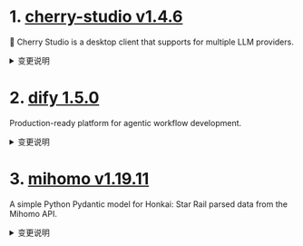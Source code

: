 
# 1. [cherry-studio v1.4.6](https://github.com/CherryHQ/cherry-studio/releases/tag/v1.4.6)  
🍒 Cherry Studio is a desktop client that supports for multiple LLM providers.
<details>
<summary>变更说明</summary>

## What's Changed
* fix: use shouldThrow param in checkApi instead of adding error property to CompletionsResult  
* feat(FileStorage): add support for .doc files using word-extractor  
* fix(rename): disable thinking for topic rename  
* feat(TopicsTab): Allow deletion of inactive topics  
* fix: re-add newline separator between reasoning_summary parts after openai middleware refactor  
* fix(Markdown): improve latex brackets handling  
* feat(mcpServers): Add a thought field to sequential thinking mcp server  
* fix: Data config improvement  
* feat(ContextMenu): add spell check and dictionary suggestions to context menu  
* fix: display updated timestamp when available in knowledge base  
* feat: Update API Key Management Interface  
* refactor(CodePreview): auto resize gutters  
* refactor: file actions into FileAction service  
* fix: add tag collapse state management for assistants  
* fix(model): doubao thinking param  
* feat: Implement occupied directories handling during data copy  
* feat: add appcode  
* fix: non streamoutput sometimes  
* feat:  一些UI上的优化和重构  
* fix: bailian reranker  
* feat: implement Python MCP server using existing Pyodide infrastructure  
* refactor: rename isWindows to isWin for consistency across main/renderer  
* refactor: data migration modal logic in DataSettings  
* fix: clear search cache on resending  
* fix: Resolve vllm bad request caused by always sending dimensions in embedding requests  
* feat: Support custom registry address when configuring mcp for npm & fix lint error  
* refactor(GeminiAPIClient): separate model and user message handling to adapt vertex  
* feat(SelectionAssistant): actionWindow show footer a while when initial showing and key pressing  
* fix(SelectionAssistant): opacity slider too slow when sliding in settings page  
* fix(AihubmixAPIClient): add getBaseURL method to handle client base URL retrieval  
* refactor(SelectionAssistant): make all Toolbar CSS variables customizable  
* fix(CodeEditor): save to db  
* style: 优化消息滚动条  
* fix: Gemini reasoning model check and improve citation popover structure  
* Fix anthropic request cannot handle webSearch and knowbase references  
* refactor(CodePreview): handle chunking in ShikiStreamService, make the algorithm more robust  
* fix(models): update isReasoningModel function to exclude embedding models  
* feat(MentionedModels): improve feedback for MessageGroupModelList  
* feat: implement early access feature toggle and update related configurations  
* fix(Markdown): falsely early return for display `\[\n...\n\]`  
* feat(FileStorage): enhance open dialog to handle large files by retur…  
* fix(Messages): Fix single model response style issue  

## New Contributors
*  made their first contribution in 
*  made their first contribution in 

**Full Changelog**:   

</details>

# 2. [dify 1.5.0](https://github.com/langgenius/dify/releases/tag/1.5.0)  
Production-ready platform for agentic workflow development.
<details>
<summary>变更说明</summary>

## 🚀 What's New in v1.5.0?

Meet **v1.5.0**—a sleek, powerful update boosting your productivity with simplified debugging and powerful integrations. Let's jump right in:
#
## 🏗️ Major Feature: Enhanced Workflow Debugging

We've completely rebuilt our workflow debugging tools! Effortlessly visualize and troubleshoot workflows with improved interfaces, persistent debugging variables (, thanks  and enhanced dashboard integration (, kudos to  Easily track your workflow runs directly from the dashboard, and spend less time debugging and more time creating amazing workflows. Dive deeper in our .

!
#
## ✨ New & Improved Features

* **Drag-and-Drop DSL:** Easily create apps by dropping DSL files directly into your browser (, 
* **Enhanced Default Templates:** `sys.files` now included for more powerful web apps (, 
* **Hidden Form Attributes:** Greater UI flexibility and control (, 
* **MatrixOne Integration:** Advanced data strategies with MatrixOne VDB integration (, 
* **Firecrawl Deep Search:** Richer content discovery with an enhanced search endpoint (, 
* **Notion Pagination:** Easier navigation through extracted Notion data (, 
* **SendGrid Integration:** Seamless, reliable email delivery (, 
#
## 🛠️ Refinements & Fixes

* **Smart Login Redirects:** Intelligent user navigation with automatic login redirects (, 
* **Environment Sync:** Automatic syncing of environment and conversation variables on import (, 
* **API UX Improvements:** Enhanced loading states, icon support, and rendering fixes (, ,  
* **Responsive Charts:** Improved analytics interactions with smoother, responsive charts (, 
* **Stable Markdown:** Prevent crashes and enhance data integrity with improved markdown handling (, ,  
* **App Icon Picker:** Cleaner and better-organized UI with stable heights and collapsible sections .
* **Instant Dataset Insights:** Quickly access essential dataset information directly from your workflows (, , 

We crafted **v1.5.0** to enhance your productivity—dive in, explore, and start building! 🎉

---
#
## Upgrade Guide
#
### Docker Compose Deployments

1. Back up your customized docker-compose YAML file (optional)

   ```bash
   cd docker
   cp docker-compose.yaml docker-compose.yaml.$(date +%s).bak
   ```

2. Get the latest code from the main branch

   ```bash
   git checkout main
   git pull origin main
   ```

3. Stop the service. Please execute in the docker directory

   ```bash
   docker compose down
   ```

4. Back up data

   ```bash
   tar -cvf volumes-$(date +%s).tgz volumes
   ```

5. Upgrade services

   ```bash
   docker compose up -d
   ```
#
### Source Code Deployments

1. Stop the API server, Worker, and Web frontend Server.

2. Get the latest code from the release branch:

   ```bash
   git checkout 1.5.0
   ```

3. Update Python dependencies:

   ```bash
   cd api
   uv sync
   ```

7. Then, let's run the migration script:

   ```bash
   uv run flask db upgrade
   ```

8. Finally, run the API server, Worker, and Web frontend Server again.

---
#
## What's Changed
* fix: redirect to apps page if current user has no permission to visit dataset page  
* fix: Replace GenericProviderID with ToolProviderID  
* Fix/webapp loop login  
* fix: auto redirect to login page if web app needs login  
* fix: page loop in datasets and apps if current user is dataset_operator  
* fix: doc error  
* fix: prevent nodes from being unintentionally deleted by pressing the backspace key.  
* fix: some dark theme display incorrect  
* chore: cleanup wrong and unused doc links in i18 translations by appling docLink method usage  
* fix: remove the x overflow scroll bar of monitoring page  
* chore: check input variable key of code/template node is valid  
* feat: add a flask_context_manager.  
* chore: responsive header  
* fix(agent_node):Fix spelling errors.  
* chore: translate i18n files  
* fix(code-editor): optimize the loading style of the CodeEditor component in dark mode   
* fix(web): enhance API test page experience by adding loading state for test button  
* fix: shorten connection timeout to pypi.org for deprecation check for weaviate client  
* [Bug] fix misusing ACCESS_TOKEN_EXPIRE_MINUTES in jwt on exp  
* fix(web): fix unique key issue   
* feat: Add support for hidden attributes to form item types  
* feat: add pagenation to notion extractor  
* fix Multiple <think>\n Interface rendering exception  
* fix(web): number type prompt variable required validation not effective  
* Set a default value for the PLUGIN_S3_USE_AWS environment variable in the dify-plugin-daemon.  
* feat: Support drop DSL file into the browser to create app  
* add healthcheck to oceanbase container  
* chore: cancel enforcing uppercase of the text of plugin navigation button on the header bar  
* add service api ratelimit check  
* feat: Embedded chat window supports userVariables configuration.  
* refactor(graph_engine): Merge duplicated if block  
* unreachable-code for lb model fetch.  
* clean duplicate validate for dataset_configs  
* Fixes  KnowledgeRetrievalNode return all external documents when reranker disabled even top-k configed  
* fix(api): add support for "image" icon when duplicate app   
* feat: add search endpoint for Firecrawl Integration  
* fix: add environment variable POSTGRES_USER  
* wip: add check before install plugin  
* fix: remove redundant PG_USER  
* chore: translate i18n files  
* bug: fix sequence number may be duplicated when multi-threads running the same workflow   
* Fix: web app auth maybe failed  
* Feat/plugin install scope management  
* fix: workflow shortcuts  
* Minor Improvements for File Validation and Configuration Handling   
* fix(echarts): Resolve interaction issues on charts with timelines  
* add func args missing in apps chat.  
* Translation fix  
* feat: improve the orgnize node operation  
* Add Filter of Get Workflow Logs  
* feat: add support for Matrixone database  
* feat:conversation variable support file array  
* Feat/support sendgrid  
* fix keyword search top-k not initial  
* fix wrongly remove reset nodes  
* Revert "bug: fix sequence number may be duplicated when multi-threads running the same workflow "  
* fix(plugin/migrations) refactor data migration to use specific provider ID classes.  
* Fix/dataset page may redirect to apps if it still getting user info and workspace info  
* fix: fix load_balancing_config save error  
* fix: workflow import sync env and conversation variables  
* chore: remove redundant code  
* feat: use default access mode when importing dsl  
* fix(workflow_run): sequence_number race.  
* fix: not permitted schema of markdown link cause page crash  
* bug: fix minor exception msg missing  
* Feat: support selecting model in auto generator  
* fix: update auto translations for days of the week  
* feat(mermaid): Rearchitect component for robustness, security, and theming  
* Revert "feat:conversation variable support file array"  
* critical!  insert_explore_app_list_api  
* style(dark): Adjust chat bubble background color (langgenius)  
* fix notion dataset rule not found  
* Fixes  Add a rapid deployment solution for deploying to Alibaba Cloud throug…  
* Knowledge base API supports status updates   
* fix: wrong translation  
* refactor: env check with function  
* fix: markdown_extractor lost chunks if it starts without a header  
* Feature：Refactor batch update document status for   
* fix: hide marketplace information  
* fix: Update the logic for segment type settings to support parent-child mode selection.  
* fix: Update segmentation type initialization to support parent-child mode based on document form  
* fix segment display the default  
* fix: web error  
* feat: add config for max-tree-depth  
* Fixes   
* fix(migrate/tools): Correct parameter name in tool_builtin_providers migration function  
* feat: Persist Variables for Enhanced Debugging Workflow  
* feat: last run frontend  
* chore: translate i18n files  
* Fixes  Correct the wrong link destination (#quick-start)  
* Fixes : Add link to the one-click Dify deployment solution on Alibaba Cloud DMS  
* feat: make `RESPECT_XFORWARD_HEADERS_ENABLED` configurable in Compose  
* Improve App Icon Picker: Stable Modal Height & Collapsible Emoji Style Section  
* add dataset info in response  
* fix(document_extractor): xlsx file column int type error  
* fix missing style of conversation variable panel default value textarea  
* add dataset info in response  
* fix: last run not export var and ts problem  
* feat(api): Explicitly define version method for all BaseNode subclasses  
* fix: first message query error  
* fix: text generation app log not show  
* feat: persist debug-and-preview panel width in localstorage  
* fix(knowledge_base): Unchecked metadata name length  
* chore: translate i18n files  
* fix (conf/code): Variables not correctly filled can still be referenced  
* fix: inputs.items is undefined  
* fix: in plugin config panel appselector can not list all apps  
* fix: update DocumentList to include max height and overflow styles  
* fix: prompt editor click to insert variable  
* Refactor update dataset (fix )  
* fix(api): adding variable to variable pool recursively while loading draft variables.  
* feat(web): Contains sys.files in the default template.  
* Update smtp.py  
* feat(oauth): plugin oauth service  
* feat(oauth): refactor proxy context  
* chore: update cover image  
* fix(event_handlers): DB dead lock  
* fix: app description too long break ui  
* chore(version): Bump to 1.5.0  
* fix(update_provider_when_message_created): Fix db transaction  
#
## New Contributors
*  made their first contribution in 
*  made their first contribution in 
*  made their first contribution in 
*  made their first contribution in 
*  made their first contribution in 
*  made their first contribution in 
*  made their first contribution in 
*  made their first contribution in 
*  made their first contribution in 
*  made their first contribution in 
*  made their first contribution in 
*  made their first contribution in 
*  made their first contribution in 
*  made their first contribution in 
*  made their first contribution in 
*  made their first contribution in 
*  made their first contribution in 
*  made their first contribution in 
*  made their first contribution in 
*  made their first contribution in 
*  made their first contribution in 

**Full Changelog**:   

</details>

# 3. [mihomo v1.19.11](https://github.com/MetaCubeX/mihomo/releases/tag/v1.19.11)  
A simple Python Pydantic model for Honkai: Star Rail parsed data from the Mihomo API.
<details>
<summary>变更说明</summary>

## What's Changed
* 29a37f4f feat: all dns client support `disable-ipv4` and `disable-ipv6` params 
* 40587b62 feat: all dns client support `skip-cert-verify` params 
* 617fef84 feat: converter support anytls/socks/http  
* 85e6d25d feat: all dns client support `ecs` and `ecs-override` params 
* 9283cb0f feat: add `loopback-address` support for tun 
* Other incompatible updates are the same as v1.19.6~v1.19.10:
> * For security reasons, all paths appearing in the configuration file will be limited to **workdir** (regardless of whether they are relative or absolute). If there is a specific need, please specify additional safe paths by setting the `SAFE_PATHS` environment variable while ensuring safety. The syntax of this environment variable is the same as the PATH environment variable parsing rules of this operating system (i.e., semicolon-separated under Windows and colon-separated under other systems)
> * For security reasons, the "path" parameter of `/configs` in the restful api has been restricted, and its directory also needs to be in **workdir** or `SAFE_PATHS`.
> * In addition, support for specifying `routing-mark` and `interface-name` for `proxy-groups` has been removed. Please specify the relevant parameters in `proxies` directly.
> * Note: The **workdir** mentioned above is specified by the `-d` parameter when the program is started or the `CLASH_HOME_DIR` environment variable. If neither of the above is specified, the default is:
>   * on Unix systems, `$HOME/.config/mihomo`.
>   * on Windows, `%USERPROFILE%/.config/mihomo`.
> * The DNS resolution of the overall UDP part has been delayed to the connection initiation stage. It will be triggered only when the IP rule without no-resolve is matched during the rule matching process.
>   * For direct and wireguard outbound, the same logic as the TCP part will be followed, that is, when direct-nameserver (or DNS configured by wireguard) exists, the resolution result in the rule matching process will be discarded and the domain name will be re-resolved. This re-resolution logic is only effective for fakeip.
>   * For reject and DNS outbound, no resolution is required.
>   * For other outbound, resolution will still be performed when the UDP connection is initiated, and the domain name will not be sent directly to the remote server.

## BUG & Fix
* 31f0060b fix: chacha20 counter overflow 
* 32d447ce fix: convert https  
* 40ea0ba0 fix: correct constructor for `2022-blake3-chacha8-poly1305` 
* 5344e869 fix: ssr uri decode  
* 5b975275 fix: incorrect checking of strings.Split return value 
* 6cfaf15c fix: missing error return 
* 71a87056 fix: remote dst parse 
* 8d7f947a fix: TypedValue.CompareAndSwap 
* ebf5918e fix: v2ray-plugin mux maybe not close underlay connection 

## Maintenance
* 01f8f2db chore: cleanup allocator code 
* 082bcec2 chore: apply find process mode in direct/global mode 
* 166392fe chore: sniffer replace domain only if domain is valid  
* 255ff5e9 chore: add rate limiting support for reality listener 
* 2f9a3b34 chore: cleanup code 
* 5c6aa433 chore: unconditionally allow clients with passwords for password-free socks5 inbound  
* 85bb40aa chore: add Int32Enum for common/atomic 
* 87795e3a chore: add yaml marshal for common/atomic 
* 939e4109 chore: write dns reply in single syscall 
* 93ca1851 chore: converter support fingerprint for anytls 
* ae7967f6 chore: the resolve and findProcess behaviors of Logic and SubRules follow the order and needs of the internal rules 
* c60750d5 chore: allow tun to skip the system ipv6 check when starting by environment variable `SKIP_SYSTEM_IPV6_CHECK` 

**Full Changelog**: 
  

</details>

